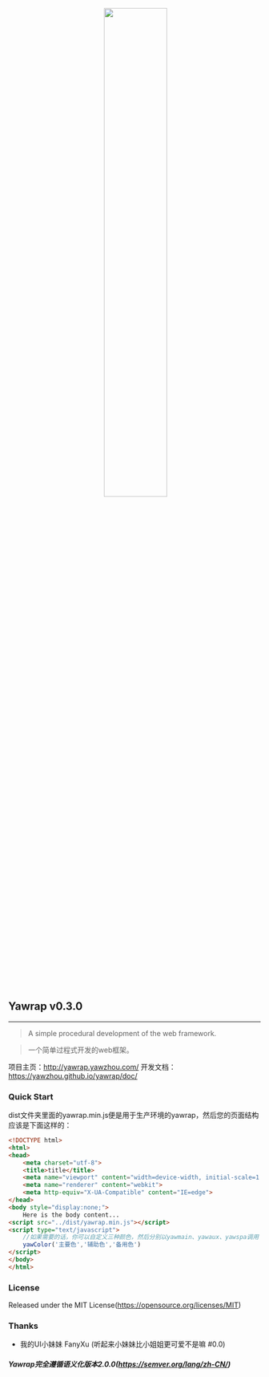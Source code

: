 <p align="center">
  <a href="http://yawrap.yawzhou.com"><img src="http://img.yawzhou.com/yawrap.png" width="50%"/></a>
</p>

## Yawrap v0.3.0
---
> A simple procedural development of the web framework.

> 一个简单过程式开发的web框架。

项目主页：http://yawrap.yawzhou.com/
开发文档：https://yawzhou.github.io/yawrap/doc/

### Quick Start
dist文件夹里面的yawrap.min.js便是用于生产环境的yawrap，然后您的页面结构应该是下面这样的：

```html
<!DOCTYPE html>
<html>
<head>
	<meta charset="utf-8">
	<title>title</title>
	<meta name="viewport" content="width=device-width, initial-scale=1.0, user-scalable=0, minimum-scale=1.0, maximum-scale=1.0">
	<meta name="renderer" content="webkit">
	<meta http-equiv="X-UA-Compatible" content="IE=edge">
</head>
<body style="display:none;">
    Here is the body content...
<script src="../dist/yawrap.min.js"></script>
<script type="text/javascript">
    //如果需要的话，你可以自定义三种颜色，然后分别以yawmain、yawaux、yawspa调用
    yawColor('主要色','辅助色','备用色')
</script>
</body>
</html>
```

### License
Released under the MIT License(https://opensource.org/licenses/MIT)

### Thanks
* 我的UI小妹妹 FanyXu (听起来小妹妹比小姐姐更可爱不是嘛 #0.0)

##### Yawrap完全遵循语义化版本2.0.0(https://semver.org/lang/zh-CN/)

